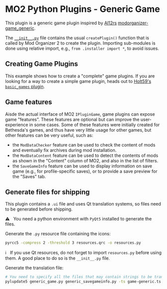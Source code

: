 # MO2 Python Plugins - Generic Game

This plugin is a generic game plugin inspired by [Al12rs](https://github.com/Al12rs)
[modorganizer-game_generic](https://github.com/Al12rs/modorganizer-game_generic).

The [`__init__.py`](__init__.py) file contains the usual `createPlugin()` function that is called
by Mod Organizer 2 to create the plugin. Importing sub-modules is done using relative import,
e.g., `from .installer import *`, to avoid issues.

## Creating Game Plugins

This example shows how to create a "complete" game plugins. If you are looking for a way to create
a simple game plugin, heads out to [Holt59's `basic_games` plugin](https://github.com/holt59/modorganizer-basic_games).

## Game features

Aisde the actual interface of MO2 `IPluginGame`, game plugins can expose game "features". These features
are optional but can improve the user-experience in some cases. Some of these features were initially created
for Bethesda's games, and thus have very little usage for other games, but other features can be very useful,
such as:
- the `ModDataChecker` feature can be used to check the content of mods and eventually fix archives during
    mod installation.
- the `ModDataContent` feature can be used to detect the contents of mods as shown in the "Content" column
    of MO2, and also in the list of filters.
- the `SaveGameInfo` feature can be used to display information on save game (e.g., for profile-specific saves),
    or to provide a save preview for the "Saves" tab.

## Generate files for shipping

This plugin contains a `.ui` file and uses Qt translation systems, so files need to be generated
before shipping.

:warning: &nbsp; You need a python environment with `PyQt5` installed to generate the files.

Generate the `.py` resource file containing the icons:

```bash
pyrcc5 -compress 2 -threshold 3 resources.qrc -o resources.py
```

:information_source: &nbsp; If you use Qt resources, do not forget to import `resources.py` before
using them. A good place to do so is the `__init__.py` file.

Generate the translation file:

```bash
# You need to specify all the files that may contain strings to be translated:
pylupdate5 generic_game.py generic_savegameinfo.py -ts game-generic.ts
```